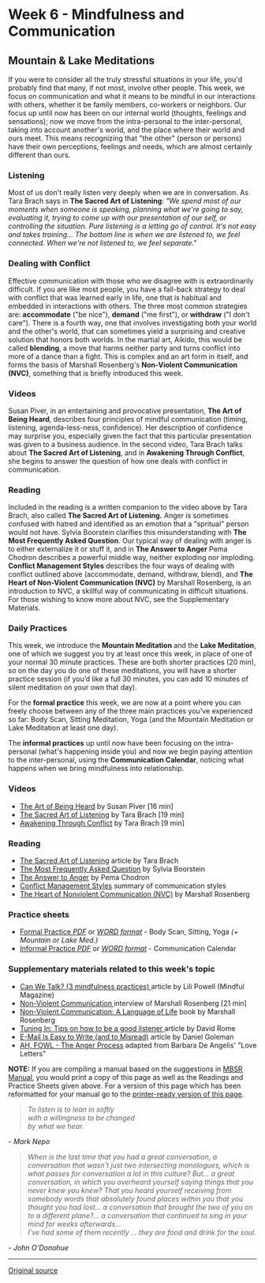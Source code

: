 Week 6 - Mindfulness and Communication
======================================

Mountain & Lake Meditations
---------------------------

If you were to consider all the truly stressful situations in your life, you'd
probably find that many, if not most, involve other people. This week, we focus
on communication and what it means to be mindful in our interactions with
others, whether it be family members, co-workers or neighbors. Our focus up
until now has been on our internal world (thoughts, feelings and sensations);
now we move from the intra-personal to the inter-personal, taking into account
another's world, and the place where their world and ours meet. This means
recognizing that "the other" (person or persons) have their own perceptions,
feelings and needs, which are almost certainly different than ours.

### Listening  
Most of us don't really listen very deeply when we are in conversation. As Tara
Brach says in **The Sacred Art of Listening**: _"We spend most of our moments
when someone is speaking, planning what we're going to say, evaluating it,
trying to come up with our presentation of our self, or controlling the
situation. Pure listening is a letting go of control. It's not easy and takes
training… The bottom line is when we are listened to, we feel connected. When
we're not listened to, we feel separate."_

### Dealing with Conflict  
Effective communication with those who we disagree with is extraordinarily
difficult. If you are like most people, you have a fall-back strategy to deal
with conflict that was learned early in life, one that is habitual and embedded
in interactions with others. The three most common strategies are:
**accommodate** ("be nice"), **demand** ("me first"), or **withdraw** ("I don't
care"). There is a fourth way, one that involves investigating both your world
and the other's world, that can sometimes yield a surprising and creative
solution that honors both worlds. In the martial art, Aikido, this would be
called **blending**, a move that harms neither party and turns conflict into
more of a dance than a fight. This is complex and an art form in itself, and
forms the basis of Marshall Rosenberg's **Non-Violent Communication (NVC)**,
something that is briefly introduced this week.

### Videos  
Susan Piver, in an entertaining and provocative presentation, **The Art of
Being Heard**, describes four principles of mindful communication (timing,
listening, agenda-less-ness, confidence). Her description of confidence may
surprise you, especially given the fact that this particular presentation was
given to a business audience. In the second video, Tara Brach talks about **The
Sacred Art of Listening**, and in **Awakening Through Conflict**, she begins to
answer the question of how one deals with conflict in communication.

### Reading  
Included in the reading is a written companion to the video above by Tara
Brach, also called **The Sacred Art of Listening.** Anger is sometimes confused
with hatred and identified as an emotion that a "spritual" person would not
have. Sylvia Boorstein clarifies this misunderstanding with **The Most
Frequently Asked Question**. Our typical way of dealing with anger is to either
externalize it or stuff it, and in **The Answer to Anger** Pema Chodron
describes a powerful middle way, neither exploding nor imploding. **Conflict
Management Styles** describes the four ways of dealing with conflict outlined
above (accommodate, demand, withdraw, blend), and **The Heart of Non-Violent
Communication (NVC)** by Marshall Rosenberg, is an introduction to NVC, a
skillful way of communicating in difficult situations. For those wishing to
know more about NVC, see the Supplementary Materials.

### Daily Practices  
This week, we introduce the **Mountain Meditation** and the **Lake
Meditation**, one of which we suggest you try at least once this week, in place
of one of your normal 30 minute practices. These are both shorter practices (20
min), so on the day you do one of these meditations, you will have a shorter
practice session (if you’d like a full 30 minutes, you can add 10 minutes of
silent meditation on your own that day).

For the **formal practice** this week, we are now at a point where you can
freely choose between any of the three main practices you've experienced so
far: Body Scan, Sitting Meditation, Yoga (and the Mountain Meditation or Lake
Meditation at least one day).

The **informal practices** up until now have been focusing on the
intra-personal (what's happening inside you) and now we begin paying attention
to the inter-personal, using the **Communication Calendar**, noticing what
happens when we bring mindfulness into relationship.

### Videos  
* [The Art of Being Heard][38] by Susan Piver [16 min]  
* [The Sacred Art of Listening][39] by Tara Brach [19 min]  
* [Awakening Through Conflict][40] by Tara Brach [9 min]  

### Reading  
* [The Sacred Art of Listening][41] article by Tara Brach  
* [The Most Frequently Asked Question][42] by Sylvia Boorstein  
* [The Answer to Anger][43] by Pema Chodron  
* [Conflict Management Styles][44] summary of communication styles  
* [The Heart of Nonviolent Communication (NVC)][45] by Marshall Rosenberg  

### Practice sheets  
* [Formal Practice _PDF_][46] or [_WORD format_][47] \- Body Scan, Sitting, Yoga _(+ Mountain or Lake Med.)_  
* [Informal Practice _PDF_][48] or [_WORD format_][49] \- Communication Calendar

### Supplementary materials related to this week's topic  
* [Can We Talk? (3 mindfulness practices) ][50] article by Lili Powell (Mindful Magazine)  
* [Non-Violent Communication ][51] interview of Marshall Rosenberg [21 min]  
* [Non-Violent Communication: A Language of Life][52] book by Marshall Rosenberg  
* [Tuning In: Tips on how to be a good listener ][53] article by David Rome  
* [E-Mail Is Easy to Write (and to Misread)][54] article by Daniel Goleman  
* [AH, FOWL \- The Anger Process][55] adapted from Barbara De Angelis' "Love Letters"  

**NOTE:** If you are compiling a manual based on the suggestions in [MBSR
Manual][16], you would print a copy of this page as well as the Readings and
Practice Sheets given above. For a version of this page which has been
reformatted for your manual go to the [printer-ready version of this page][56].


> _To listen is to lean in softly  
with a willingness to be changed  
by what we hear._
  
\- _Mark Nepo_

> _When is the last time that you had a great conversation, a conversation that
wasn't just two intersecting monologues, which is what passes for conversation
a lot in this culture? But... a great conversation, in which you overheard
yourself saying things that you never knew you knew? That you heard yourself
receiving from somebody words that absolutely found places within you that you
thought you had lost... a conversation that brought the two of you on to a
different plane?... a conversation that continued to sing in your mind for
weeks afterwards...  
I've had some of them recently ... they are food and drink
for the soul._
  
\- _John O'Donohue_

[16]: selfguidedMBSR_manual.md
[38]: https://www.youtube.com/watch?v=VmupIGDNjvk&amp;index=1&amp;list=PLbiVpU59JkVaxox70z7TUv9eyriJ0galL
[39]: https://www.youtube.com/watch?v=39eFKcIi-JY&amp;list=PLbiVpU59JkVaxox70z7TUv9eyriJ0galL&amp;index=2
[40]: https://www.youtube.com/watch?v=KCPYNfLWXxE&amp;list=PLbiVpU59JkVaxox70z7TUv9eyriJ0galL&amp;index=3
[41]: docs/week6/sacred-art-of-listening.pdf
[42]: docs/week6/most-frequently-asked-Q.pdf
[43]: docs/week6/anger-chodron.pdf
[44]: docs/week6/conflict_styles.pdf
[45]: docs/week6/non-violent-communication.pdf
[46]: practice/week6-formal.pdf
[47]: practice/week6-formal.docx
[48]: practice/week6-informal.pdf
[49]: practice/week6-informal.docx
[50]: http://www.mindful.org/can-we-talk/
[51]: https://www.youtube.com/watch?v=SQe_5Ll9dQE
[52]: http://www.amazon.com/Nonviolent-Communication-Language-Marshall-Rosenberg/dp/1892005034
[53]: http://www.mindful.org/tuning-in/
[54]: docs/week6/email_goleman.pdf
[55]: docs/week6/AHFOWL.pdf
[56]: http://palousemindfulness.com/docs/manualMBSRweek6.pdf
  
-----

[Original source](http://palousemindfulness.com/selfguidedMBSR_week6.html "Permalink to MBSR week 6")
